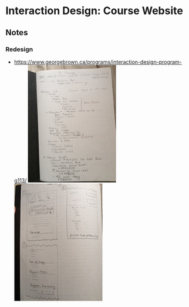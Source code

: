 # Interaction Design: Course Website 
## Notes
### Redesign 
- https://www.georgebrown.ca/programs/interaction-design-program-g113/
![Justine's Planning Process](planning/planningprocess_01_v02.jpg)
![Justine's planning process](planning/planningprocess_02.jpeg)
